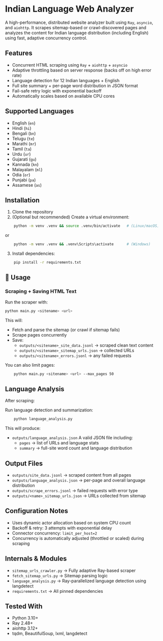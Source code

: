 # Indian Language Web Analyzer

A high-performance, distributed website analyzer built using `Ray`, `asyncio`, and `aiohttp`. It scrapes sitemap-based or crawl-discovered pages and analyzes the content for Indian language distribution (including English) using fast, adaptive concurrency control.

## Features

- Concurrent HTML scraping using `Ray` + `aiohttp` + `asyncio`
- Adaptive throttling based on server response (backs off on high error rate)
- Language detection for 12 Indian languages + English
- Full site summary + per-page word distribution in JSON format
- Fail-safe retry logic with exponential backoff
- Automatically scales based on available CPU cores

## Supported Languages

- English (`en`)
- Hindi (`hi`)
- Bengali (`bn`)
- Telugu (`te`)
- Marathi (`mr`)
- Tamil (`ta`)
- Urdu (`ur`)
- Gujarati (`gu`)
- Kannada (`kn`)
- Malayalam (`ml`)
- Odia (`or`)
- Punjabi (`pa`)
- Assamese (`as`)

## Installation

1. Clone the repository
2. (Optional but recommended) Create a virtual environment:
```bash
    python -m venv .venv && source .venv/bin/activate   # (Linux/macOS)
```
or
```bash
    python -m venv .venv && .venv\Scripts\activate      # (Windows)
```
3. Install dependencies:
```bash
    pip install -r requirements.txt
```

## 🏃 Usage

### Scraping + Saving HTML Text

Run the scraper with:

```bash
python main.py <sitename> <url>
```

This will:
- Fetch and parse the sitemap (or crawl if sitemap fails)
- Scrape pages concurrently
- Save:
  - `outputs/<sitename>_site_data.jsonl`    → scraped clean text content
  - `outputs/<sitename>_sitemap_urls.json`  → collected URLs
  - `outputs/<sitename>_errors.jsonl`       → any failed requests

You can also limit pages:

```bash
    python main.py <sitename> <url> --max_pages 50
```

## Language Analysis

After scraping:

Run language detection and summarization:

```bash
    python language_analysis.py
```

This will produce:

- `outputs/language_analysis.json`
  A valid JSON file including:
  - `pages`   → list of URLs and language stats
  - `summary` → full-site word count and language distribution

## Output Files

- `outputs/site_data.jsonl`           → scraped content from all pages
- `outputs/language_analysis.json`    → per-page and overall language distribution
- `outputs/scrape_errors.jsonl`       → failed requests with error type
- `outputs/<name>_sitemap_urls.json`  → URLs collected from sitemap

## Configuration Notes

- Uses dynamic actor allocation based on system CPU count
- Backoff & retry: 3 attempts with exponential delay
- Connector concurrency: `limit_per_host=2`
- Concurrency is automatically adjusted (throttled or scaled) during scraping

## Internals & Modules

- `sitemap_urls_crawler.py` → Fully adaptive Ray-based scraper
- `fetch_sitemap_urls.py`   → Sitemap parsing logic
- `language_analysis.py`    → Ray-parallelized language detection using langdetect
- `requirements.txt`        → All pinned dependencies

## Tested With

- Python 3.10+
- Ray 2.48+
- aiohttp 3.12+
- tqdm, BeautifulSoup, lxml, langdetect
